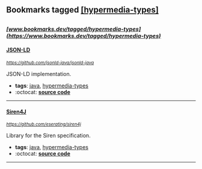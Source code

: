 ## Bookmarks tagged [[hypermedia-types]](https://www.bookmarks.dev/search?q=[hypermedia-types])

_<sup><sup>[www.bookmarks.dev/tagged/hypermedia-types](https://www.bookmarks.dev/tagged/hypermedia-types)</sup></sup>_
---
#### [JSON-LD](https://github.com/jsonld-java/jsonld-java)
_<sup>https://github.com/jsonld-java/jsonld-java</sup>_

JSON-LD implementation.
* **tags**: [java](../tagged/java.md), [hypermedia-types](../tagged/hypermedia-types.md)
* :octocat: **[source code](https://github.com/jsonld-java/jsonld-java)**
---
#### [Siren4J](https://github.com/eserating/siren4j)
_<sup>https://github.com/eserating/siren4j</sup>_

Library for the Siren specification.
* **tags**: [java](../tagged/java.md), [hypermedia-types](../tagged/hypermedia-types.md)
* :octocat: **[source code](https://github.com/eserating/siren4j)**
---
